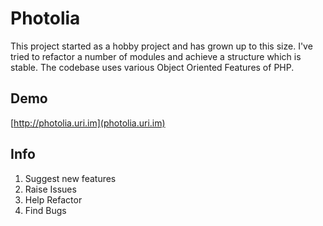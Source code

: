 # Photolia
This project started as a hobby project and has grown up to this size. I've tried to refactor a number of modules and achieve a structure which is stable. The codebase uses various Object Oriented Features of PHP.

## Demo
[http://photolia.uri.im](photolia.uri.im)

## Info
1. Suggest new features
2. Raise Issues
3. Help Refactor
4. Find Bugs
